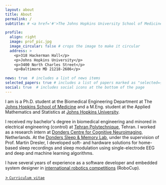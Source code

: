 ```yaml
---
layout: about
title: About
permalink: /
subtitle: # <a href='#'>The Johns Hopkins University School of Medicine</a>. 733 N Broadway, Baltimore, MD 21205, United States.

profile:
  align: right
  image: prof_pic.jpg
  image_circular: false # crops the image to make it circular
  address: >
    <p>318 Hackerman Hall</p>
    <p>Johns Hopkins University</p>
    <p>3400 North Charles Street</p>
    <p>Baltimore MD 21218-2686</p>

news: true  # includes a list of news items
selected_papers: true # includes a list of papers marked as "selected={true}"
social: true  # includes social icons at the bottom of the page
---
```


I am is a Ph.D. student at the Biomedical Engineering Department at The [Johns Hopkins School of Medicine](https://www.hopkinsmedicine.org/som/) and a M.Eng. student at the Applied Mathematics and Statistics at [Johns Hopkins University](https://engineering.jhu.edu/ams/). 

I received my bachelor's degree in biomedical engineering and minored in electrical engineering (control) at [Tehran Polytechnique](https://aut.ac.ir/en), Tehran. I worked as a research intern at [Donders Centre for Cognitive Neuroimaging](https://www.ru.nl/donders/), Netherlands. At the [Donders Sleep & Memory Lab](https://dreslerlab.org/), under the supervision of Prof. Martin Dresler, I developed soft- and hardware solutions for home-based sleep recordings and sleep modulation using single-electrode EEG and deep and machine learning algorithms. 

I have several years of experience as a software developer and embedded system designer in [international robotics competitions](https://www.robocup.org/) (RoboCup).

[> `Curriculum vitae`](https://drive.google.com/file/d/1OSbnMx1-8-shr8dq-VPIFDZiPwyTDKil/view)

